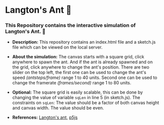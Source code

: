 # Langton's Ant 🐜 
### This Repository contains the interactive simulation of Langton's Ant. 🐜

- **Description:**
This repository contains an index.html file and a sketch.js file which can be viewed on the local server.

- **About the simulation:**
The canvas starts with a square grid, click anywhere to spawn the ant. And if the ant is already spawned and on the grid, click anywhere to change the ant's position.
There are two slider on the top left, the first one can be used to change the ant's speed _(antsteps/frame)_ range 1 to 40 units. Second one can be used to change the framerate _(frames/second)_ range 1 to 80 units.

- **Optional:**
The square grid is easily scalable, this can be done by changing the value of variable `sqLen` in line 5 (in sketch.js). The constraints on `sqLen`: The value should be a factor of both canvas height and canvas width. The value should be even.

- **References:** [Langton's ant](https://en.wikipedia.org/wiki/Langton%27s_ant "wikipedia"), 
[p5js](https://p5js.org/reference/ "p5js")
